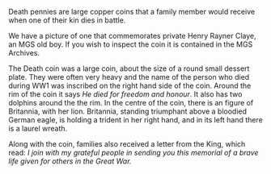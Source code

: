 Death pennies are large copper coins that a family member would receive when one of their kin dies in battle.

We have a picture of one that commemorates private Henry Rayner Claye, an MGS old boy. If you wish to inspect the coin it is contained in the MGS Archives.

The Death coin was a large coin, about the size of a round small dessert plate. They were often very heavy and the name of the person who died during WW1 was inscribed on the right hand side of the coin. Around the rim of the coin it says *He died for freedom and honour*. It also has two dolphins around the the rim. In the centre of the coin, there is an figure of Britannia, with her lion. Britannia, standing triumphant above a bloodied German eagle, is holding a trident in her right hand, and in its left hand there is a laurel wreath.

Along with the coin, families also received a letter from the King, which read: *I join with my grateful people in sending you this memorial of a brave life given for others in the Great War.*
